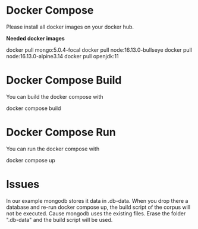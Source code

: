 # Docker Compose

Please install all docker images on your docker hub.

__Needed docker images__

docker pull mongo:5.0.4-focal
docker pull node:16.13.0-bullseye
docker pull node:16.13.0-alpine3.14
docker pull openjdk:11

# Docker Compose Build

You can build the docker compose with

docker compose build


# Docker Compose Run

You can run the docker compose with

docker compose up


# Issues

In our example mongodb stores it data in .db-data.
When you drop there a database and re-run docker compose up,
the build script of the corpus will not be executed.
Cause mongodb uses the existing files.
Erase the folder ".db-data" and the build script will be used. 